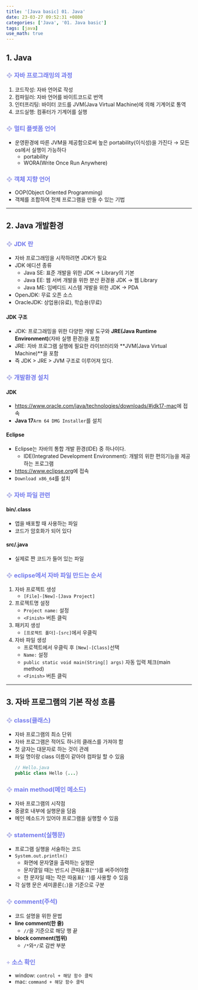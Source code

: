```yaml
---
title: '[Java basic] 01. Java'
date: 23-03-27 09:52:31 +0800
categories: ['Java', '01. Java basic']
tags: [java]
use_math: true
---
```


## 1. Java
### <font color ="#B7B9E9">&#10070;</font> <font color = "#747BED">자바 프로그래밍의 과정</font>
1. 코드작성: 자바 언어로 작성
2. 컴파일러: 자바 언어를 바이트코드로 번역
3. 인터프리팅: 바이터 코드를 JVM(Java Virtual Machine)에 의해 기계어로 통역
4. 코드실행: 컴퓨터가 기계어를 실행

### <font color ="#B7B9E9">&#10070;</font> <font color = "#747BED">멀티 플렛폼 언어</font>
- 운영환경에 따른 JVM을 제공함으로써 높은 portability(이식성)을 가진다 &rarr; 모든 os에서 실행이 가능하다
	- portability
	- WORA(Write Once Run Anywhere)

### <font color ="#B7B9E9">&#10070;</font> <font color = "#747BED">객체 지향 언어</font>
- OOP(Object Oriented Programming)
- 객체를 조합하여 전체 프로그램을 만들 수 있는 기법

---

## 2. Java 개발환경
### <font color ="#B7B9E9">&#10070;</font> <font color = "#747BED">JDK 란</font>
- 자바 프로그래밍을 시작하려면 JDK가 필요
- JDK 에디션 종류
	- Java SE: 표준 개발을 위한 JDK &rarr; Library의 기본
	- Java EE: 웹 서버 개발을 위한 분산 환경용 JDK &rarr; 웹 Library
	- Java ME: 임베디드 시스템 개발을 위한 JDK &rarr; PDA
- OpenJDK: 무료 오픈 소스
- OracleJDK: 상업용(유료), 학습용(무료)

#### JDK 구조
- JDK: 프로그래밍을 위한 다양한 개발 도구와 **JRE(Java Runtime Environment)**(자바 실행 환경)을 포함
- JRE: 자바 프로그램 실행에 필요한 라이브러리와 **JVM(Java Virtual Machine)**을 포함
- 즉 JDK > JRE > JVM 구조로 이루어져 있다.

### <font color ="#B7B9E9">&#10070;</font> <font color = "#747BED">개발환경 설치</font>
#### JDK
- <https://www.oracle.com/java/technologies/downloads/#jdk17-mac>에 접속
- **Java 17**`Arm 64 DMG Installer`를 설치

#### Eclipse
- Eclipse는 자바의 통합 개발 환경(IDE) 중 하나이다.
	- IDE(Integrated Development Environment): 개발의 위한 편의기능을 제공하는 프로그램
- <https://www.eclipse.org>에 접속
- `Download x86_64`를 설치

### <font color ="#B7B9E9">&#10070;</font> <font color = "#747BED">자바 파일 관련</font>
#### bin/.class
- 앱을 배포할 때 사용하는 파일
- 코드가 암호화가 되어 있다

#### src/.java
- 실제로 짠 코드가 들어 있는 파일

### <font color ="#B7B9E9">&#10070;</font> <font color = "#747BED">eclipse에서 자바 파일 만드는 순서</font>
1. 자바 프로젝트 생성
	- `[File]-[New]-[Java Project]`
2. 프로젝트명 설정
	- `Project name:` 설정
	- `<Finish>` 버튼 클릭
3. 패키지 생성
	- `[프로젝트 폴더]-[src]`에서 우클릭
4. 자바 파일 생성
	- 프로젝트에서 우클릭 후 `[New]-[Class]`선택
	- `Name:` 설정
	- `public static void main(String[] args)` 자동 입력 체크(main method)
	- `<Finish>` 버튼 클릭

---

## 3. 자바 프로그램의 기본 작성 흐름
### <font color ="#B7B9E9">&#10070;</font> <font color = "#747BED">class(클래스)</font>
- 자바 프로그램의 최소 단위
- 자바 프로그램은 적어도 하나의 클래스를 가져야 함
- 첫 글자는 대문자로 하는 것이 관례
- 파일 명이랑 class 이름이 같아야 컴파일 할 수 있음
	```java
	// Hello.java
	public class Hello {...}
	```

### <font color ="#B7B9E9">&#10070;</font> <font color = "#747BED">main method(메인 메소드)</font>
- 자바 프로그램의 시작점
- 중괄호 내부에 실행문을 담음
- 메인 메소드가 있어야 프로그램을 실행할 수 있음

### <font color ="#B7B9E9">&#10070;</font> <font color = "#747BED">statement(실행문)</font>
- 프로그램 실행을 서술하는 코드
- `System.out.println()`
	- 화면에 문자열을 출력하는 실행문
	- 문자열일 때는 반드시 큰따옴표(`""`)를 써주어야함
	- 한 문자일 때는 작은 따옴표(`''`)를 사용할 수 있음
- 각 실행 문은 세미콜론(`;`)을 기준으로 구분

### <font color ="#B7B9E9">&#10070;</font> <font color = "#747BED">comment(주석)</font>
- 코드 설명을 위한 문법
- **line comment(한 줄)**
	- `//`을 기준으로 해당 행 끝
- **block comment(범위)**
	- `/*`와`*/`로 감싼 부분

### <font color ="#B7B9E9">+</font> <font color = "#747BED">소스 확인</font>
- window: `control + 해당 함수 클릭`
- mac: `command + 해당 함수 클릭`